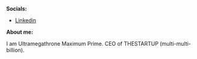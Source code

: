 **Socials:**

- [Linkedin](https://www.linkedin.com/in/khair-talap-671b6631b/)

**About me:**

I am Ultramegathrone Maximum Prime. CEO of THESTARTUP (multi-multi-billion).
